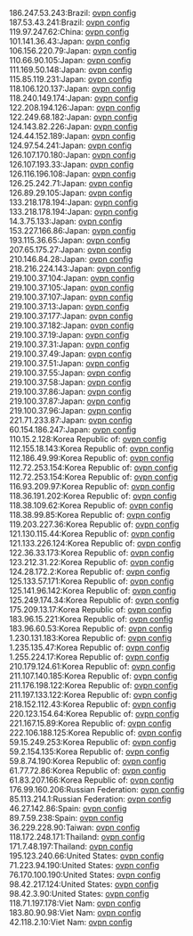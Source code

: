 186.247.53.243:Brazil: [ovpn config](vpn/186_247_53_243.ovpn)  
187.53.43.241:Brazil: [ovpn config](vpn/187_53_43_241.ovpn)  
119.97.247.62:China: [ovpn config](vpn/119_97_247_62.ovpn)  
101.141.36.43:Japan: [ovpn config](vpn/101_141_36_43.ovpn)  
106.156.220.79:Japan: [ovpn config](vpn/106_156_220_79.ovpn)  
110.66.90.105:Japan: [ovpn config](vpn/110_66_90_105.ovpn)  
111.169.50.148:Japan: [ovpn config](vpn/111_169_50_148.ovpn)  
115.85.119.231:Japan: [ovpn config](vpn/115_85_119_231.ovpn)  
118.106.120.137:Japan: [ovpn config](vpn/118_106_120_137.ovpn)  
118.240.149.174:Japan: [ovpn config](vpn/118_240_149_174.ovpn)  
122.208.194.126:Japan: [ovpn config](vpn/122_208_194_126.ovpn)  
122.249.68.182:Japan: [ovpn config](vpn/122_249_68_182.ovpn)  
124.143.82.226:Japan: [ovpn config](vpn/124_143_82_226.ovpn)  
124.44.152.189:Japan: [ovpn config](vpn/124_44_152_189.ovpn)  
124.97.54.241:Japan: [ovpn config](vpn/124_97_54_241.ovpn)  
126.107.170.180:Japan: [ovpn config](vpn/126_107_170_180.ovpn)  
126.107.193.33:Japan: [ovpn config](vpn/126_107_193_33.ovpn)  
126.116.196.108:Japan: [ovpn config](vpn/126_116_196_108.ovpn)  
126.25.242.71:Japan: [ovpn config](vpn/126_25_242_71.ovpn)  
126.89.29.105:Japan: [ovpn config](vpn/126_89_29_105.ovpn)  
133.218.178.194:Japan: [ovpn config](vpn/133_218_178_194.ovpn)  
133.218.178.194:Japan: [ovpn config](vpn/133_218_178_194.ovpn)  
14.3.75.133:Japan: [ovpn config](vpn/14_3_75_133.ovpn)  
153.227.166.86:Japan: [ovpn config](vpn/153_227_166_86.ovpn)  
193.115.36.65:Japan: [ovpn config](vpn/193_115_36_65.ovpn)  
207.65.175.27:Japan: [ovpn config](vpn/207_65_175_27.ovpn)  
210.146.84.28:Japan: [ovpn config](vpn/210_146_84_28.ovpn)  
218.216.224.143:Japan: [ovpn config](vpn/218_216_224_143.ovpn)  
219.100.37.104:Japan: [ovpn config](vpn/219_100_37_104.ovpn)  
219.100.37.105:Japan: [ovpn config](vpn/219_100_37_105.ovpn)  
219.100.37.107:Japan: [ovpn config](vpn/219_100_37_107.ovpn)  
219.100.37.13:Japan: [ovpn config](vpn/219_100_37_13.ovpn)  
219.100.37.177:Japan: [ovpn config](vpn/219_100_37_177.ovpn)  
219.100.37.182:Japan: [ovpn config](vpn/219_100_37_182.ovpn)  
219.100.37.19:Japan: [ovpn config](vpn/219_100_37_19.ovpn)  
219.100.37.31:Japan: [ovpn config](vpn/219_100_37_31.ovpn)  
219.100.37.49:Japan: [ovpn config](vpn/219_100_37_49.ovpn)  
219.100.37.51:Japan: [ovpn config](vpn/219_100_37_51.ovpn)  
219.100.37.55:Japan: [ovpn config](vpn/219_100_37_55.ovpn)  
219.100.37.58:Japan: [ovpn config](vpn/219_100_37_58.ovpn)  
219.100.37.86:Japan: [ovpn config](vpn/219_100_37_86.ovpn)  
219.100.37.87:Japan: [ovpn config](vpn/219_100_37_87.ovpn)  
219.100.37.96:Japan: [ovpn config](vpn/219_100_37_96.ovpn)  
221.71.233.87:Japan: [ovpn config](vpn/221_71_233_87.ovpn)  
60.154.186.247:Japan: [ovpn config](vpn/60_154_186_247.ovpn)  
110.15.2.128:Korea Republic of: [ovpn config](vpn/110_15_2_128.ovpn)  
112.155.18.143:Korea Republic of: [ovpn config](vpn/112_155_18_143.ovpn)  
112.186.49.99:Korea Republic of: [ovpn config](vpn/112_186_49_99.ovpn)  
112.72.253.154:Korea Republic of: [ovpn config](vpn/112_72_253_154.ovpn)  
112.72.253.154:Korea Republic of: [ovpn config](vpn/112_72_253_154.ovpn)  
116.93.209.97:Korea Republic of: [ovpn config](vpn/116_93_209_97.ovpn)  
118.36.191.202:Korea Republic of: [ovpn config](vpn/118_36_191_202.ovpn)  
118.38.109.62:Korea Republic of: [ovpn config](vpn/118_38_109_62.ovpn)  
118.38.99.85:Korea Republic of: [ovpn config](vpn/118_38_99_85.ovpn)  
119.203.227.36:Korea Republic of: [ovpn config](vpn/119_203_227_36.ovpn)  
121.130.115.44:Korea Republic of: [ovpn config](vpn/121_130_115_44.ovpn)  
121.133.226.124:Korea Republic of: [ovpn config](vpn/121_133_226_124.ovpn)  
122.36.33.173:Korea Republic of: [ovpn config](vpn/122_36_33_173.ovpn)  
123.212.31.22:Korea Republic of: [ovpn config](vpn/123_212_31_22.ovpn)  
124.28.172.2:Korea Republic of: [ovpn config](vpn/124_28_172_2.ovpn)  
125.133.57.171:Korea Republic of: [ovpn config](vpn/125_133_57_171.ovpn)  
125.141.96.142:Korea Republic of: [ovpn config](vpn/125_141_96_142.ovpn)  
125.249.174.34:Korea Republic of: [ovpn config](vpn/125_249_174_34.ovpn)  
175.209.13.17:Korea Republic of: [ovpn config](vpn/175_209_13_17.ovpn)  
183.96.15.221:Korea Republic of: [ovpn config](vpn/183_96_15_221.ovpn)  
183.96.60.53:Korea Republic of: [ovpn config](vpn/183_96_60_53.ovpn)  
1.230.131.183:Korea Republic of: [ovpn config](vpn/1_230_131_183.ovpn)  
1.235.135.47:Korea Republic of: [ovpn config](vpn/1_235_135_47.ovpn)  
1.255.224.17:Korea Republic of: [ovpn config](vpn/1_255_224_17.ovpn)  
210.179.124.61:Korea Republic of: [ovpn config](vpn/210_179_124_61.ovpn)  
211.107.140.185:Korea Republic of: [ovpn config](vpn/211_107_140_185.ovpn)  
211.176.198.122:Korea Republic of: [ovpn config](vpn/211_176_198_122.ovpn)  
211.197.133.122:Korea Republic of: [ovpn config](vpn/211_197_133_122.ovpn)  
218.152.112.43:Korea Republic of: [ovpn config](vpn/218_152_112_43.ovpn)  
220.123.154.64:Korea Republic of: [ovpn config](vpn/220_123_154_64.ovpn)  
221.167.15.89:Korea Republic of: [ovpn config](vpn/221_167_15_89.ovpn)  
222.106.188.125:Korea Republic of: [ovpn config](vpn/222_106_188_125.ovpn)  
59.15.249.253:Korea Republic of: [ovpn config](vpn/59_15_249_253.ovpn)  
59.2.154.135:Korea Republic of: [ovpn config](vpn/59_2_154_135.ovpn)  
59.8.74.190:Korea Republic of: [ovpn config](vpn/59_8_74_190.ovpn)  
61.77.72.86:Korea Republic of: [ovpn config](vpn/61_77_72_86.ovpn)  
61.83.207.166:Korea Republic of: [ovpn config](vpn/61_83_207_166.ovpn)  
176.99.160.206:Russian Federation: [ovpn config](vpn/176_99_160_206.ovpn)  
85.113.214.1:Russian Federation: [ovpn config](vpn/85_113_214_1.ovpn)  
46.27.142.86:Spain: [ovpn config](vpn/46_27_142_86.ovpn)  
89.7.59.238:Spain: [ovpn config](vpn/89_7_59_238.ovpn)  
36.229.228.90:Taiwan: [ovpn config](vpn/36_229_228_90.ovpn)  
118.172.248.171:Thailand: [ovpn config](vpn/118_172_248_171.ovpn)  
171.7.48.197:Thailand: [ovpn config](vpn/171_7_48_197.ovpn)  
195.123.240.66:United States: [ovpn config](vpn/195_123_240_66.ovpn)  
71.223.94.190:United States: [ovpn config](vpn/71_223_94_190.ovpn)  
76.170.100.190:United States: [ovpn config](vpn/76_170_100_190.ovpn)  
98.42.217.124:United States: [ovpn config](vpn/98_42_217_124.ovpn)  
98.42.3.90:United States: [ovpn config](vpn/98_42_3_90.ovpn)  
118.71.197.178:Viet Nam: [ovpn config](vpn/118_71_197_178.ovpn)  
183.80.90.98:Viet Nam: [ovpn config](vpn/183_80_90_98.ovpn)  
42.118.2.10:Viet Nam: [ovpn config](vpn/42_118_2_10.ovpn)  
